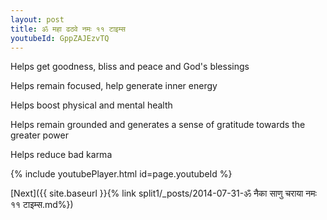 ```yaml
---
layout: post
title: ॐ महा ढठवे नमः ११ टाइम्स
youtubeId: GppZAJEzvTQ
---
```

 
 
Helps get goodness, bliss and peace and God's blessings
 
Helps remain focused, help generate inner energy 
 
Helps boost physical and mental health 
 
Helps remain grounded and generates a sense of gratitude towards the greater power 
 
Helps reduce bad karma
 
 
 
 


{% include youtubePlayer.html id=page.youtubeId %}
 
[Next]({{ site.baseurl }}{% link  split1/_posts/2014-07-31-ॐ नैका साणु चराया नमः ११ टाइम्स.md%})
 

